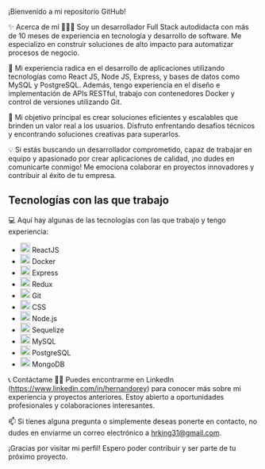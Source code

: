 ¡Bienvenido a mi repositorio GitHub! 

✨ Acerca de mí
👨🏻‍💻 Soy un desarrollador Full Stack autodidacta con más de 10 meses de experiencia en tecnología y desarrollo de software. Me especializo en construir soluciones de alto impacto para automatizar procesos de negocio.

💼 Mi experiencia radica en el desarrollo de aplicaciones utilizando tecnologías como React JS, Node JS, Express, y bases de datos como MySQL y PostgreSQL. Además, tengo experiencia en el diseño e implementación de APIs RESTful, trabajo con contenedores Docker y control de versiones utilizando Git.

🚀 Mi objetivo principal es crear soluciones eficientes y escalables que brinden un valor real a los usuarios. Disfruto enfrentando desafíos técnicos y encontrando soluciones creativas para superarlos.

💡 Si estás buscando un desarrollador comprometido, capaz de trabajar en equipo y apasionado por crear aplicaciones de calidad, ¡no dudes en comunicarte conmigo! Me emociona colaborar en proyectos innovadores y contribuir al éxito de tu empresa.

## Tecnologías con las que trabajo

💻 Aquí hay algunas de las tecnologías con las que trabajo y tengo experiencia:

- <img src="https://img.icons8.com/color/48/000000/react-native.png" alt="ReactJS" width="20"/> ReactJS
- <img src="https://img.icons8.com/color/48/000000/docker.png" alt="Docker" width="20"/> Docker
- <img src="https://img.icons8.com/color/48/000000/express.png" alt="Express" width="20"/> Express
- <img src="https://img.icons8.com/color/48/000000/redux.png" alt="Redux" width="20"/> Redux
- <img src="https://img.icons8.com/color/48/000000/git.png" alt="Git" width="20"/> Git
- <img src="https://img.icons8.com/color/48/000000/css3.png" alt="CSS" width="20"/> CSS
- <img src="https://img.icons8.com/color/48/000000/nodejs.png" alt="Node.js" width="20"/> Node.js
- <img src="https://img.icons8.com/color/48/000000/sequelize.png" alt="Sequelize" width="20"/> Sequelize
- <img src="https://img.icons8.com/color/48/000000/mysql.png" alt="MySQL" width="20"/> MySQL
- <img src="https://img.icons8.com/color/48/000000/postgresql.png" alt="PostgreSQL" width="20"/> PostgreSQL
- <img src="https://img.icons8.com/color/48/000000/mongodb.png" alt="MongoDB" width="20"/> MongoDB



📞 Contáctame
🚀🔗 Puedes encontrarme en LinkedIn (https://www.linkedin.com/in/hernandorey) para conocer más sobre mi experiencia y proyectos anteriores. Estoy abierto a oportunidades profesionales y colaboraciones interesantes.

📫 Si tienes alguna pregunta o simplemente deseas ponerte en contacto, no dudes en enviarme un correo electrónico a hrking31@gmail.com.

¡Gracias por visitar mi perfil! Espero poder contribuir y ser parte de tu próximo proyecto. 

